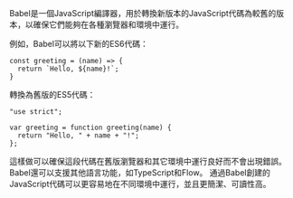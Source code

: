 

Babel是一個JavaScript編譯器，用於轉換新版本的JavaScript代碼為較舊的版本，以確保它們能夠在各種瀏覽器和環境中運行。

例如，Babel可以將以下新的ES6代碼：

```
const greeting = (name) => {
  return `Hello, ${name}!`;
}

```

轉換為舊版的ES5代碼：

```
"use strict";

var greeting = function greeting(name) {
  return "Hello, " + name + "!";
};
```

這樣做可以確保這段代碼在舊版瀏覽器和其它環境中運行良好而不會出現錯誤。Babel還可以支援其他語言功能，如TypeScript和Flow。 通過Babel創建的JavaScript代碼可以更容易地在不同環境中運行，並且更簡潔、可讀性高。
